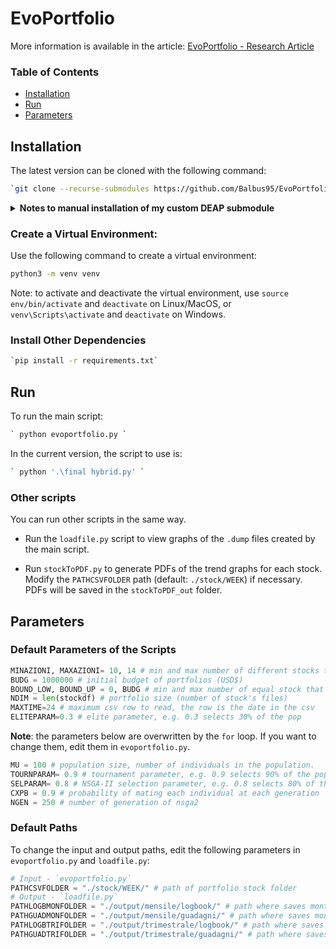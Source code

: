 # EvoPortfolio 
More information is available in the article: [EvoPortfolio - Research Article](https://rdcu.be/dI8ZF)

### Table of Contents
- [Installation](#installation)
- [Run](#run)
- [Parameters](#parameters)

## Installation
The latest version can be cloned with the following command:

```bash
`git clone --recurse-submodules https://github.com/Balbus95/EvoPortfolio.git`
```

<details><summary><b>Notes to manual installation of my custom DEAP submodule</b></summary>
  
  Use one of the following commands to install the custom DEAP library: 
  
  ```bash
  pip install .\deap --use-pep517
  ```
  
  Or:
  
  ```bash
  pip install ./deap
  ```
</details>

### Create a Virtual Environment:
Use the following command to create a virtual environment:

```bash
python3 -m venv venv
```

Note: to activate and deactivate the virtual environment, use `source env/bin/activate` and `deactivate` on Linux/MacOS, or `venv\Scripts\activate` and `deactivate` on Windows.


### Install Other Dependencies

```bash
`pip install -r requirements.txt`
```

## Run

To run the main script:

```bash
` python evoportfolio.py `
```

In the current version, the script to use is:

```bash
` python '.\final hybrid.py' `
```

### Other scripts

You can run other scripts in the same way.

- Run the `loadfile.py` script to view graphs of the `.dump` files created by the main script.

- Run `stockToPDF.py` to generate PDFs of the trend graphs for each stock. Modify the `PATHCSVFOLDER` path (default: `./stock/WEEK`) if necessary. PDFs will be saved in the `stockToPDF_out` folder.

## Parameters

### Default Parameters of the Scripts

```python
MINAZIONI, MAXAZIONI= 10, 14 # min and max number of different stocks that a portfolio can hold
BUDG = 1000000 # initial budget of portfolios (USD$)
BOUND_LOW, BOUND_UP = 0, BUDG # min and max number of equal stock that a portfolio can hold
NDIM = len(stockdf) # portfolio size (number of stock's files)
MAXTIME=24 # maximum csv row to read, the row is the date in the csv
ELITEPARAM=0.3 # elite parameter, e.g. 0.3 selects 30% of the pop
```

**Note**: the parameters below are overwritten by the `for` loop. If you want to change them, edit them in `evoportfolio.py`.

```python
MU = 100 # population size, number of individuals in the population.
TOURNPARAM= 0.9 # tournament parameter, e.g. 0.9 selects 90% of the pop
SELPARAM= 0.8 # NSGA-II selection parameter, e.g. 0.8 selects 80% of the pop
CXPB = 0.9 # probability of mating each individual at each generation 
NGEN = 250 # number of generation of nsga2
```

### Default Paths

To change the input and output paths, edit the following parameters in `evoportfolio.py` and `loadfile.py`:

```python
# Input - `evoportfolio.py`
PATHCSVFOLDER = "./stock/WEEK/" # path of portfolio stock folder
# Output - `loadfile.py`
PATHLOGBMONFOLDER = "./output/mensile/logbook/" # path where saves monthly `Logb_x` files
PATHGUADMONFOLDER = "./output/mensile/guadagni/" # path where saves monthly `Guad_x` files
PATHLOGBTRIFOLDER = "./output/trimestrale/logbook/" # path where saves monthly `Logb_x` files
PATHGUADTRIFOLDER = "./output/trimestrale/guadagni/" # path where saves trimestral `Guad_x` files
```
